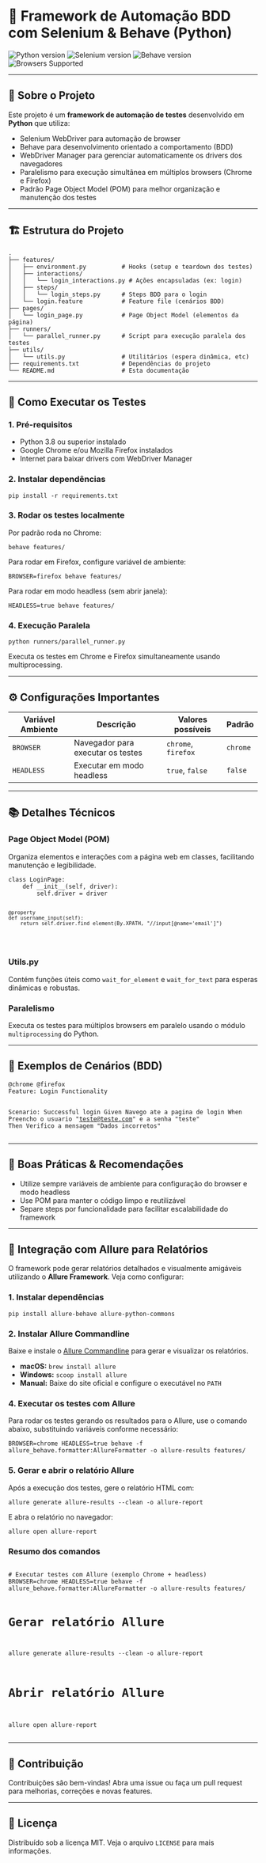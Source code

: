 <!DOCTYPE html>
<html lang="pt-BR">

<body>

<h1>🚀 Framework de Automação BDD com Selenium & Behave (Python)</h1>

<div class="center">
  <img class="badge" src="https://img.shields.io/badge/Python-3.8+-blue.svg" alt="Python version" />
  <img class="badge" src="https://img.shields.io/badge/Selenium-4.x-green.svg" alt="Selenium version" />
  <img class="badge" src="https://img.shields.io/badge/Behave-BDD-orange.svg" alt="Behave version" />
  <img class="badge" src="https://img.shields.io/badge/Browsers-Chrome%20%7C%20Firefox-yellow.svg" alt="Browsers Supported" />
</div>

<hr/>

<h2>🎯 Sobre o Projeto</h2>
<p>Este projeto é um <strong>framework de automação de testes</strong> desenvolvido em <strong>Python</strong> que utiliza:</p>
<ul>
  <li>Selenium WebDriver para automação de browser</li>
  <li>Behave para desenvolvimento orientado a comportamento (BDD)</li>
  <li>WebDriver Manager para gerenciar automaticamente os drivers dos navegadores</li>
  <li>Paralelismo para execução simultânea em múltiplos browsers (Chrome e Firefox)</li>
  <li>Padrão Page Object Model (POM) para melhor organização e manutenção dos testes</li>
</ul>
<hr/>

<h2>🏗️ Estrutura do Projeto</h2>
<pre><code>.
├── features/
│   ├── environment.py          # Hooks (setup e teardown dos testes)
│   ├── interactions/
│   │   └── login_interactions.py # Ações encapsuladas (ex: login)
│   ├── steps/
│   │   └── login_steps.py      # Steps BDD para o login
│   └── login.feature           # Feature file (cenários BDD)
├── pages/
│   └── login_page.py           # Page Object Model (elementos da página)
├── runners/
│   └── parallel_runner.py      # Script para execução paralela dos testes
├── utils/
│   └── utils.py                # Utilitários (espera dinâmica, etc)
├── requirements.txt            # Dependências do projeto
└── README.md                   # Esta documentação
</code></pre>

<hr/>

<h2>🚀 Como Executar os Testes</h2>

<h3>1. Pré-requisitos</h3>
<ul>
  <li>Python 3.8 ou superior instalado</li>
  <li>Google Chrome e/ou Mozilla Firefox instalados</li>
  <li>Internet para baixar drivers com WebDriver Manager</li>
</ul>

<h3>2. Instalar dependências</h3>
<pre><code>pip install -r requirements.txt</code></pre>

<h3>3. Rodar os testes localmente</h3>
<p>Por padrão roda no Chrome:</p>
<pre><code>behave features/</code></pre>
<p>Para rodar em Firefox, configure variável de ambiente:</p>
<pre><code>BROWSER=firefox behave features/</code></pre>
<p>Para rodar em modo headless (sem abrir janela):</p>
<pre><code>HEADLESS=true behave features/</code></pre>

<h3>4. Execução Paralela</h3>
<pre><code>python runners/parallel_runner.py</code></pre>
<p>Executa os testes em Chrome e Firefox simultaneamente usando multiprocessing.</p>

<hr/>

<h2>⚙️ Configurações Importantes</h2>
<table>
  <thead>
    <tr>
      <th>Variável Ambiente</th>
      <th>Descrição</th>
      <th>Valores possíveis</th>
      <th>Padrão</th>
    </tr>
  </thead>
  <tbody>
    <tr>
      <td><code>BROWSER</code></td>
      <td>Navegador para executar os testes</td>
      <td><code>chrome</code>, <code>firefox</code></td>
      <td><code>chrome</code></td>
    </tr>
    <tr>
      <td><code>HEADLESS</code></td>
      <td>Executar em modo headless</td>
      <td><code>true</code>, <code>false</code></td>
      <td><code>false</code></td>
    </tr>
  </tbody>
</table>

<hr/>

<h2>📚 Detalhes Técnicos</h2>

<h3>Page Object Model (POM)</h3>
<p>Organiza elementos e interações com a página web em classes, facilitando manutenção e legibilidade.</p>
<pre><code>class LoginPage:
    def __init__(self, driver):
        self.driver = driver

    @property
    def username_input(self):
        return self.driver.find_element(By.XPATH, "//input[@name='email']")
</code></pre>

<h3>Utils.py</h3>
<p>Contém funções úteis como <code>wait_for_element</code> e <code>wait_for_text</code> para esperas dinâmicas e robustas.</p>

<h3>Paralelismo</h3>
<p>Executa os testes para múltiplos browsers em paralelo usando o módulo <code>multiprocessing</code> do Python.</p>

<hr/>

<h2>🧪 Exemplos de Cenários (BDD)</h2>
<pre><code>@chrome @firefox
Feature: Login Functionality

  Scenario: Successful login
    Given Navego ate a pagina de login
    When Preencho o usuario "teste@teste.com" e a senha "teste"
    Then Verifico a mensagem "Dados incorretos"
</code></pre>

<hr/>

<h2>📌 Boas Práticas &amp; Recomendações</h2>
<ul>
  <li>Utilize sempre variáveis de ambiente para configuração do browser e modo headless</li>
  <li>Use POM para manter o código limpo e reutilizável</li>
  <li>Separe steps por funcionalidade para facilitar escalabilidade do framework</li>
</ul>

<hr/>

<h2>🎉 Integração com Allure para Relatórios</h2>
<p>O framework pode gerar relatórios detalhados e visualmente amigáveis utilizando o <strong>Allure Framework</strong>. Veja como configurar:</p>

<h3>1. Instalar dependências</h3>
<pre><code>pip install allure-behave allure-python-commons</code></pre>

<h3>2. Instalar Allure Commandline</h3>
<p>Baixe e instale o <a href="https://github.com/allure-framework/allure2/releases" target="_blank" rel="noopener noreferrer">Allure Commandline</a> para gerar e visualizar os relatórios.</p>
<ul>
  <li><strong>macOS:</strong> <code>brew install allure</code></li>
  <li><strong>Windows:</strong> <code>scoop install allure</code></li>
  <li><strong>Manual:</strong> Baixe do site oficial e configure o executável no <code>PATH</code></li>
</ul>

<h3>4. Executar os testes com Allure</h3>
<p>Para rodar os testes gerando os resultados para o Allure, use o comando abaixo, substituindo variáveis conforme necessário:</p>
<pre><code>BROWSER=chrome HEADLESS=true behave -f allure_behave.formatter:AllureFormatter -o allure-results features/</code></pre>

<h3>5. Gerar e abrir o relatório Allure</h3>
<p>Após a execução dos testes, gere o relatório HTML com:</p>
<pre><code>allure generate allure-results --clean -o allure-report</code></pre>
<p>E abra o relatório no navegador:</p>
<pre><code>allure open allure-report</code></pre>

<h3>Resumo dos comandos</h3>
<pre><code>
# Executar testes com Allure (exemplo Chrome + headless)
BROWSER=chrome HEADLESS=true behave -f allure_behave.formatter:AllureFormatter -o allure-results features/

# Gerar relatório Allure
allure generate allure-results --clean -o allure-report

# Abrir relatório Allure
allure open allure-report
</code></pre>
<hr/>

<h2>🤝 Contribuição</h2>
<p>Contribuições são bem-vindas! Abra uma issue ou faça um pull request para melhorias, correções e novas features.</p>

<hr/>

<h2>🪪 Licença</h2>
<p>
Distribuído sob a licença MIT. Veja o arquivo <code>LICENSE</code> para mais informações.
</p>
</body>
</html>